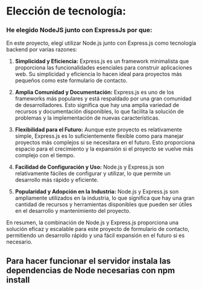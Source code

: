 # Elección de tecnología:
### He elegido NodeJS junto con ExpressJs por que:
En este proyecto, elegí utilizar Node.js junto con Express.js como tecnología backend por varias razones:

1. **Simplicidad y Eficiencia:** Express.js es un framework minimalista que proporciona las funcionalidades esenciales para construir aplicaciones web. Su simplicidad y eficiencia lo hacen ideal para proyectos más pequeños como este formulario de contacto.

2. **Amplia Comunidad y Documentación:** Express.js es uno de los frameworks más populares y está respaldado por una gran comunidad de desarrolladores. Esto significa que hay una amplia variedad de recursos y documentación disponibles, lo que facilita la solución de problemas y la implementación de nuevas características.

3. **Flexibilidad para el Futuro:** Aunque este proyecto es relativamente simple, Express.js es lo suficientemente flexible como para manejar proyectos más complejos si se necesitara en el futuro. Esto proporciona espacio para el crecimiento y la expansión si el proyecto se vuelve más complejo con el tiempo.

4. **Facilidad de Configuración y Uso:** Node.js y Express.js son relativamente fáciles de configurar y utilizar, lo que permite un desarrollo más rápido y eficiente.

5. **Popularidad y Adopción en la Industria:** Node.js y Express.js son ampliamente utilizados en la industria, lo que significa que hay una gran cantidad de recursos y herramientas disponibles que pueden ser útiles en el desarrollo y mantenimiento del proyecto.

En resumen, la combinación de Node.js y Express.js proporciona una solución eficaz y escalable para este proyecto de formulario de contacto, permitiendo un desarrollo rápido y una fácil expansión en el futuro si es necesario.

## Para hacer funcionar el servidor instala las dependencias de Node necesarias con npm install